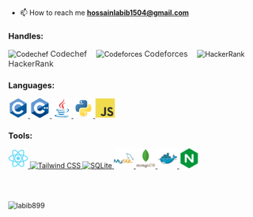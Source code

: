 - 📫 How to reach me **hossainlabib1504@gmail.com**

<h3 align="left">Handles:</h3>
<p align="left">
    <a href="https://www.codechef.com/users/labib89" target="blank" style="text-decoration: none; margin-right: 15px;">
        <img align="center" src="https://cdn.jsdelivr.net/npm/simple-icons@3.1.0/icons/codechef.svg" alt="Codechef" height="30" width="40" style="vertical-align: middle;"/>
        <span style="font-size: 16px; color: #333; vertical-align: middle; text-decoration: none;">Codechef</span>
    </a>
    <a href="https://codeforces.com/profile/doomer_potato" target="blank" style="text-decoration: none; margin-right: 15px;">
        <img align="center" src="https://cdn.jsdelivr.net/npm/simple-icons@3.1.0/icons/codeforces.svg" alt="Codeforces" height="30" width="40" style="vertical-align: middle;"/>
        <span style="font-size: 16px; color: #333; vertical-align: middle; text-decoration: none;">Codeforces</span>
    </a>
    <a href="https://www.hackerrank.com/labib89" target="blank" style="text-decoration: none; margin-right: 15px;">
        <img align="center" src="https://cdn.jsdelivr.net/npm/simple-icons@3.1.0/icons/hackerrank.svg" alt="HackerRank" height="30" width="40" style="vertical-align: middle;"/>
        <span style="font-size: 16px; color: #333; vertical-align: middle; text-decoration: none;">HackerRank</span>
    </a>
</p>


<h3 align="left">Languages:</h3>
<p align="left">
    <a href="https://www.cprogramming.com/" target="_blank" rel="noreferrer"> 
        <img src="https://raw.githubusercontent.com/devicons/devicon/master/icons/c/c-original.svg" alt="C" width="40" height="40"/> 
    </a> 
    <a href="https://www.w3schools.com/cpp/" target="_blank" rel="noreferrer"> 
        <img src="https://raw.githubusercontent.com/devicons/devicon/master/icons/cplusplus/cplusplus-original.svg" alt="C++" width="40" height="40"/> 
    </a> 
    <a href="https://www.java.com" target="_blank" rel="noreferrer"> 
        <img src="https://raw.githubusercontent.com/devicons/devicon/master/icons/java/java-original.svg" alt="Java" width="40" height="40"/> 
    </a> 
    <a href="https://www.python.org" target="_blank" rel="noreferrer"> 
        <img src="https://raw.githubusercontent.com/devicons/devicon/master/icons/python/python-original.svg" alt="Python" width="40" height="40"/> 
    </a> 
    <a href="https://developer.mozilla.org/en-US/docs/Web/JavaScript" target="_blank" rel="noreferrer"> 
        <img src="https://raw.githubusercontent.com/devicons/devicon/master/icons/javascript/javascript-original.svg" alt="JavaScript" width="40" height="40"/> 
    </a> 
</p>

<h3 align="left">Tools:</h3>
<p align="left">
    <a href="https://reactjs.org/" target="_blank" rel="noreferrer"> 
        <img src="https://raw.githubusercontent.com/devicons/devicon/master/icons/react/react-original.svg" alt="React" width="40" height="40"/> 
    </a> 
    <a href="https://tailwindcss.com/" target="_blank" rel="noreferrer"> 
        <img src="https://www.vectorlogo.zone/logos/tailwindcss/tailwindcss-icon.svg" alt="Tailwind CSS" width="40" height="40"/> 
    </a>
    <a href="https://www.sqlite.org/" target="_blank" rel="noreferrer"> 
        <img src="https://www.vectorlogo.zone/logos/sqlite/sqlite-icon.svg" alt="SQLite" width="40" height="40"/> 
    </a>
    <a href="https://www.mysql.com/" target="_blank" rel="noreferrer"> 
        <img src="https://raw.githubusercontent.com/devicons/devicon/master/icons/mysql/mysql-original-wordmark.svg" alt="MySQL" width="40" height="40"/> 
    </a>
    <a href="https://www.mongodb.com/" target="_blank" rel="noreferrer"> 
        <img src="https://raw.githubusercontent.com/devicons/devicon/master/icons/mongodb/mongodb-original-wordmark.svg" alt="MongoDB" width="40" height="40"/> 
    </a>
    <a href="https://www.docker.com/" target="_blank" rel="noreferrer"> 
        <img src="https://raw.githubusercontent.com/devicons/devicon/master/icons/docker/docker-original.svg" alt="Docker" width="40" height="40"/> 
    </a>
    <a href="https://www.nginx.com/" target="_blank" rel="noreferrer"> 
        <img src="https://raw.githubusercontent.com/devicons/devicon/master/icons/nginx/nginx-original.svg" alt="Nginx" width="40" height="40"/> 
    </a>
</p>

<br></br>

<p><img align="center" src="https://github-readme-stats.vercel.app/api/top-langs?username=labib899&show_icons=true&locale=en&layout=compact" alt="labib899" /></p>

